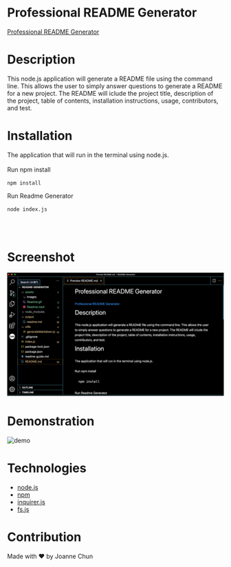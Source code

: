 # Professional README Generator

[Professional README Generator](https://github.com/jojochun/README-Generator)

# Description

This node.js application will generate a README file using the command line. This allows the user to simply answer questions to generate a README for a new project. The README will iclude the project title, description of the project, table of contents, installation instructions, usage, contributors, and test.

# Installation

The application that will run in the terminal using node.js.<br /><br />
Run npm install

```shell
npm install
```

Run Readme Generator

```shell
node index.js
```

<br>
<br>

# Screenshot

![a screenshot of my app](./assets/images/README.png)

# Demonstration

![demo](./assets/images/README.gif)

# Technologies

- [node.js](https://nodejs.org/)
- [npm](https://www.npmjs.com/)
- [inquirer.js](https://www.npmjs.com/package/inquirer)
- [fs.js](https://www.npmjs.com/package/fs)

# Contribution

Made with ❤️ by Joanne Chun
